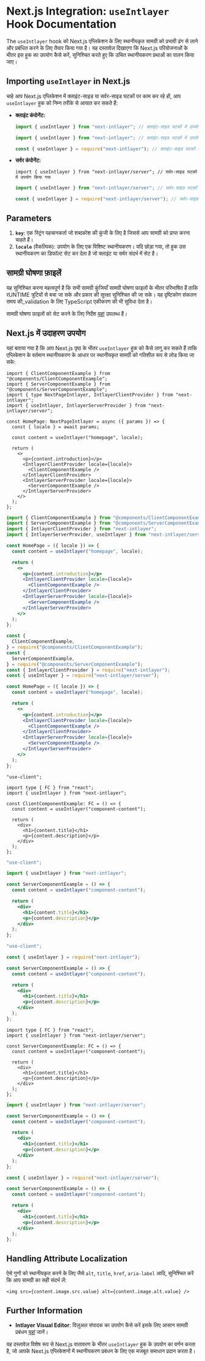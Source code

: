 # Next.js Integration: `useIntlayer` Hook Documentation

The `useIntlayer` hook को Next.js एप्लिकेशन के लिए स्थानीयकृत सामग्री को प्रभावी ढंग से लाने और प्रबंधित करने के लिए तैयार किया गया है। यह दस्तावेज़ दिखाएगा कि Next.js परियोजनाओं के भीतर इस हुक का उपयोग कैसे करें, सुनिश्चित करते हुए कि उचित स्थानीयकरण प्रथाओं का पालन किया जाए।

## Importing `useIntlayer` in Next.js

चाहे आप Next.js एप्लिकेशन में क्लाइंट-साइड या सर्वर-साइड घटकों पर काम कर रहे हों, आप `useIntlayer` हुक को निम्न तरीके से आयात कर सकते हैं:

- **क्लाइंट कंपोनेंट:**

  ```typescript codeFormat="typescript"
  import { useIntlayer } from "next-intlayer"; // क्लाइंट-साइड घटकों में उपयोग किया गया
  ```

  ```javascript codeFormat="esm"
  import { useIntlayer } from "next-intlayer"; // क्लाइंट-साइड घटकों में उपयोग किया गया
  ```

  ```javascript codeFormat="commonjs"
  const { useIntlayer } = require("next-intlayer"); // क्लाइंट-साइड घटकों में उपयोग किया गया
  ```

- **सर्वर कंपोनेंट:**

  ```tsx codeFormat="typescript"
  import { useIntlayer } from "next-intlayer/server"; // सर्वर-साइड घटकों में उपयोग किया गया
  ```

  ```javascript codeFormat="esm"
  import { useIntlayer } from "next-intlayer/server"; // सर्वर-साइड घटकों में उपयोग किया गया
  ```

  ```javascript codeFormat="commonjs"
  const { useIntlayer } = require("next-intlayer/server"); // सर्वर-साइड घटकों में उपयोग किया गया
  ```

## Parameters

1. **`key`**: एक स्ट्रिंग पहचानकर्ता जो शब्दकोश की कुंजी के लिए है जिससे आप सामग्री को प्राप्त करना चाहते हैं।
2. **`locale`** (वैकल्पिक): उपयोग के लिए एक विशिष्ट स्थानीयकरण। यदि छोड़ा गया, तो हुक उस स्थानीयकरण का डिफॉल्ट सेट कर देता है जो क्लाइंट या सर्वर संदर्भ में सेट है।

## सामग्री घोषणा फ़ाइलें

यह सुनिश्चित करना महत्वपूर्ण है कि सभी सामग्री कुंजियाँ सामग्री घोषणा फ़ाइलों के भीतर परिभाषित हैं ताकि रUNTIME त्रुटियों से बचा जा सके और प्रकार की सुरक्षा सुनिश्चित की जा सके। यह दृष्टिकोण संकलन समय की_validation के लिए TypeScript एकीकरण की भी सुविधा देता है।

सामग्री घोषणा फ़ाइलों को सेट करने के लिए निर्देश [यहां](https://github.com/aymericzip/intlayer/blob/main/docs/hi/content_declaration/get_started.md) उपलब्ध हैं।

## Next.js में उदाहरण उपयोग

यहां बताया गया है कि आप Next.js पृष्ठ के भीतर `useIntlayer` हुक को कैसे लागू कर सकते हैं ताकि एप्लिकेशन के वर्तमान स्थानीयकरण के आधार पर स्थानीयकृत सामग्री को गतिशील रूप से लोड किया जा सके:

```tsx fileName="src/pages/[locale]/index.tsx" codeFormat="typescript"
import { ClientComponentExample } from "@components/ClientComponentExample";
import { ServerComponentExample } from "@components/ServerComponentExample";
import { type NextPageIntlayer, IntlayerClientProvider } from "next-intlayer";
import { useIntlayer, IntlayerServerProvider } from "next-intlayer/server";

const HomePage: NextPageIntlayer = async ({ params }) => {
  const { locale } = await params;

  const content = useIntlayer("homepage", locale);

  return (
    <>
      <p>{content.introduction}</p>
      <IntlayerClientProvider locale={locale}>
        <ClientComponentExample />
      </IntlayerClientProvider>
      <IntlayerServerProvider locale={locale}>
        <ServerComponentExample />
      </IntlayerServerProvider>
    </>
  );
};
```

```jsx fileName="src/pages/[locale]/index.csx" codeFormat="esm"
import { ClientComponentExample } from "@components/ClientComponentExample";
import { ServerComponentExample } from "@components/ServerComponentExample";
import { IntlayerClientProvider } from "next-intlayer";
import { IntlayerServerProvider, useIntlayer } from "next-intlayer/server";

const HomePage = ({ locale }) => {
  const content = useIntlayer("homepage", locale);

  return (
    <>
      <p>{content.introduction}</p>
      <IntlayerClientProvider locale={locale}>
        <ClientComponentExample />
      </IntlayerClientProvider>
      <IntlayerServerProvider locale={locale}>
        <ServerComponentExample />
      </IntlayerServerProvider>
    </>
  );
};
```

```jsx fileName="src/components/ClientComponentExample.csx" codeFormat="commonjs"
const {
  ClientComponentExample,
} = require("@components/ClientComponentExample");
const {
  ServerComponentExample,
} = require("@components/ServerComponentExample");
const { IntlayerClientProvider } = require("next-intlayer");
const { useIntlayer } = require("next-intlayer/server");

const HomePage = ({ locale }) => {
  const content = useIntlayer("homepage", locale);

  return (
    <>
      <p>{content.introduction}</p>
      <IntlayerClientProvider locale={locale}>
        <ClientComponentExample />
      </IntlayerClientProvider>
      <IntlayerServerProvider locale={locale}>
        <ServerComponentExample />
      </IntlayerServerProvider>
    </>
  );
};
```

```tsx fileName="src/components/ClientComponentExample.tsx" codeFormat="typescript"
"use-client";

import type { FC } from "react";
import { useIntlayer } from "next-intlayer";

const ClientComponentExample: FC = () => {
  const content = useIntlayer("component-content");

  return (
    <div>
      <h1>{content.title}</h1>
      <p>{content.description}</p>
    </div>
  );
};
```

```jsx fileName="src/components/ClientComponentExample.msx" codeFormat="esm"
"use-client";

import { useIntlayer } from "next-intlayer";

const ServerComponentExample = () => {
  const content = useIntlayer("component-content");

  return (
    <div>
      <h1>{content.title}</h1>
      <p>{content.description}</p>
    </div>
  );
};
```

```jsx fileName="src/components/ClientComponentExample.csx" codeFormat="commonjs"
"use-client";

const { useIntlayer } = require("next-intlayer");

const ServerComponentExample = () => {
  const content = useIntlayer("component-content");

  return (
    <div>
      <h1>{content.title}</h1>
      <p>{content.description}</p>
    </div>
  );
};
```

```tsx fileName="src/components/ServerComponentExample.tsx" codeFormat="typescript"
import type { FC } from "react";
import { useIntlayer } from "next-intlayer/server";

const ServerComponentExample: FC = () => {
  const content = useIntlayer("component-content");

  return (
    <div>
      <h1>{content.title}</h1>
      <p>{content.description}</p>
    </div>
  );
};
```

```jsx fileName="src/components/ServerComponentExample.mjx" codeFormat="esm"
import { useIntlayer } from "next-intlayer/server";

const ServerComponentExample = () => {
  const content = useIntlayer("component-content");

  return (
    <div>
      <h1>{content.title}</h1>
      <p>{content.description}</p>
    </div>
  );
};
```

```jsx fileName="src/components/ServerComponentExample.csx" codeFormat="commonjs"
const { useIntlayer } = require("next-intlayer/server");

const ServerComponentExample = () => {
  const content = useIntlayer("component-content");

  return (
    <div>
      <h1>{content.title}</h1>
      <p>{content.description}</p>
    </div>
  );
};
```

## Handling Attribute Localization

ऐसे गुणों को स्थानीयकृत करने के लिए जैसे `alt`, `title`, `href`, `aria-label` आदि, सुनिश्चित करें कि आप सामग्री का सही संदर्भ लें:

```tsx
<img src={content.image.src.value} alt={content.image.alt.value} />
```

## Further Information

- **Intlayer Visual Editor**: विज़ुअल संपादक का उपयोग कैसे करें इसके लिए आसान सामग्री प्रबंधन [यहां](https://github.com/aymericzip/intlayer/blob/main/docs/hi/intlayer_editor.md) जानें।

यह दस्तावेज़ विशेष रूप से Next.js वातावरण के भीतर `useIntlayer` हुक के उपयोग का वर्णन करता है, जो आपके Next.js एप्लिकेशनों में स्थानीयकरण प्रबंधन के लिए एक मजबूत समाधान प्रदान करता है।
